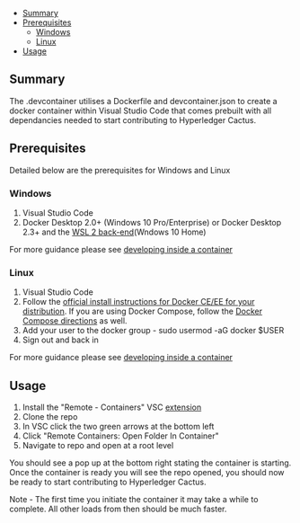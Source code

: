 
- [Summary](#summary)
- [Prerequisites](#prerequisites)
  - [Windows](#windows)
  - [Linux](#linux)
- [Usage](#usage)

## Summary

The .devcontainer utilises a Dockerfile and devcontainer.json to create a docker container within Visual Studio Code that comes prebuilt with all dependancies needed to start contributing to Hyperledger Cactus.

## Prerequisites

Detailed below are the prerequisites for Windows and Linux

### Windows

1. Visual Studio Code
2. Docker Desktop 2.0+ (Windows 10 Pro/Enterprise) or Docker Desktop 2.3+ and the [WSL 2 back-end](https://docs.docker.com/docker-for-windows/wsl/)(Wndows 10 Home)

For more guidance please see [developing inside a container](https://code.visualstudio.com/docs/remote/containers)

### Linux

1. Visual Studio Code
2. Follow the [official install instructions for Docker CE/EE for your distribution](https://docs.docker.com/get-docker/). If you are using Docker Compose, follow the [Docker Compose directions](https://docs.docker.com/compose/install/) as well.
3. Add your user to the docker group - sudo usermod -aG docker $USER
4. Sign out and back in

For more guidance please see [developing inside a container](https://code.visualstudio.com/docs/remote/containers)

## Usage

1. Install the "Remote - Containers" VSC [extension](https://marketplace.visualstudio.com/items?itemName=ms-vscode-remote.remote-containers)
2. Clone the repo 
3. In VSC click the two green arrows at the bottom left
4. Click "Remote Containers: Open Folder In Container"
5. Navigate to repo and open at a root level

You should see a pop up at the bottom right stating the container is starting. Once the container is ready you will see the repo opened, you should now be ready to start contributing to Hyperledger Cactus.

Note - The first time you initiate the container it may take a while to complete. All other loads from then should be much faster.
